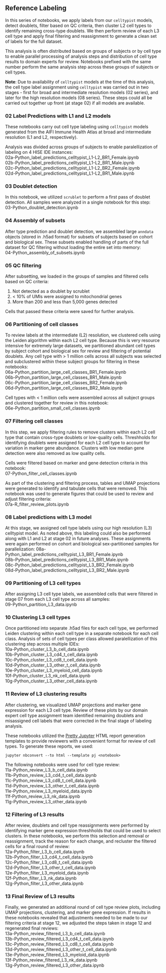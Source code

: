 ## Reference Labeling

In this series of notebooks, we apply labels from our `celltypist` models, detect doublets, filter based on QC criteria, then cluster L2 cell types to identify remaining cross-type doublets. We then perform review of each L3 cell type and apply final filtering and reassignment to generate a clean set of labels for the full dataset.

This analysis is often distributed based on groups of subjects or by cell type to enable parallel processing of analysis steps and distribution of cell type results to domain experts for review. Notebooks prefixed with the same number perform the same analysis step across these groups of subjects or cell types.

**Note**: Due to availability of `celltypist` models at the time of this analysis, the cell type label assignment using `celltypist` was carried out in two stages - first for broad and intermediate resolution models (02 series), and later for the high resolution models (08 series). These steps could all be carried out together up front (at stage 02) if all models are available.

### 02 Label Predictions with L1 and L2 models

These notebooks carry out cell type labeling using `celltypist` models generated from the AIFI Immune Health Atlas at broad and intermediate resolution (L1 and L2, respectively).

Analysis was divided across groups of subjects to enable paralellization of labeling on 4 HISE IDE instances:  
02a-Python_label_predictions_celltypist_L1-L2_BR1_Female.ipynb  
02b-Python_label_predictions_celltypist_L1-L2_BR1_Male.ipynb  
02c-Python_label_predictions_celltypist_L1-L2_BR2_Female.ipynb  
02d-Python_label_predictions_celltypist_L1-L2_BR1_Male.ipynb

### 03 Doublet detection

In this notebook, we utilized `scrublet` to perform a first pass of doublet detection. All samples were analyzed in a single notebook for this step:  
03-Python_doublet_detection.ipynb

### 04 Assembly of subsets

After type prediction and doublet detection, we assembled large `anndata` objects (stored in .h5ad format) for subsets of subjects based on cohort and biological sex. These subsets enabled handling of parts of the full dataset for QC filtering without loading the entire set into memory:  
04-Python_assembly_of_subsets.ipynb

### 05 QC filtering

After subsetting, we loaded in the groups of samples and filtered cells based on QC criteria:

1. Not detected as a doublet by scrublet
2. < 10% of UMIs were assigned to mitochondrial genes
3. More than 200 and less than 5,000 genes detected

Cells that passed these criteria were saved for further analysis.

### 06 Partitioning of cell classes

To review labels at the intermediate (L2) resolution, we clustered cells using the Leiden algorithm within each L2 cell type. Because this is very resource intensive for extremely large datasets, we partitioned abundant cell types by subject cohort and biological sex for review and filtering of potential doublets. Any cell type with > 1 million cells across all subjects was selected and subclustered within these subject groups for filtering in these notebooks:  
06a-Python_partition_large_cell_classes_BR1_Female.ipynb  
06b-Python_partition_large_cell_classes_BR1_Male.ipynb  
06c-Python_partition_large_cell_classes_BR2_Female.ipynb  
06d-Python_partition_large_cell_classes_BR2_Male.ipynb  

Cell types with < 1 million cells were assembled across all subject groups and clustered together for review in this notebook:  
06e-Python_partition_small_cell_classes.ipynb

### 07 Filtering cell classes

In this step, we apply filtering rules to remove clusters within each L2 cell type that contain cross-type doublets or low-quality cells. Threshholds for identifying doublets were assigned for each L2 cell type to account for variation in marker gene abundance. Clusters with low median gene detection were also removed as low quality cells.

Cells were filtered based on marker and gene detection criteria in this notebook:  
07-Python_filter_cell_classes.ipynb

As part of the clustering and filtering process, tables and UMAP projections were generated to identify and tabulate cells that were removed. This notebook was used to generate figures that could be used to review and adjust filtering criteria:  
07a-R_filter_review_plots.ipynb

### 08 Label predictions with L3 model

At this stage, we assigned cell type labels using our high resolution (L3) celltypist model. As noted above, this labeling could also be performed along with L1 and L2 at stage 02 in future analyses. These assignments were again performed on cohort and biological sex-partitioned samples for parallelization:
08a-Python_label_predictions_celltypist_L3_BR1_Female.ipynb  
08b-Python_label_predictions_celltypist_L3_BR1_Male.ipynb  
08c-Python_label_predictions_celltypist_L3_BR2_Female.ipynb  
08d-Python_label_predictions_celltypist_L3_BR2_Male.ipynb  

### 09 Partitioning of L3 cell types

After assigning L3 cell type labels, we assembled cells that were filtered in stage 07 from each L3 cell type across all samples:  
09-Python_partition_L3_data.ipynb

### 10 Clustering L3 cell types

Once partitioned into separate .h5ad files for each cell type, we performed Leiden clustering within each cell type in a separate notebook for each cell class. Analysis of sets of cell types per class allowed paralellization of this clustering step across multiple IDEs:  
10a-Python_cluster_L3_b_cell_data.ipynb  
10b-Python_cluster_L3_cd4_t_cell_data.ipynb  
10c-Python_cluster_L3_cd8_t_cell_data.ipynb  
10d-Python_cluster_L3_other_t_cell_data.ipynb  
10e-Python_cluster_L3_myeloid_cell_data.ipynb  
10f-Python_cluster_L3_nk_cell_data.ipynb  
10g-Python_cluster_L3_other_cell_data.ipynb

### 11 Review of L3 clustering results

After clustering, we visualized UMAP projections and marker gene expression for each L3 cell type. Review of these plots by our domain expert cell type assignment team identified remaining doublets and misassigned cell labels that were corrected in the final stage of labeling analysis.

These notebooks utilized the [Pretty Jupyter](https://pretty-jupyter.readthedocs.io/en/latest/) HTML report generation templates to provide reviewers with a convenient format for review of cell types. To generate these reports, we used:
```
jupyter nbconvert --to html --template pj <notebook>
```

The following notebooks were used for cell type review:  
11a-Python_review_L3_b_cell_data.ipynb  
11b-Python_review_L3_cd4_t_cell_data.ipynb  
11c-Python_review_L3_cd8_t_cell_data.ipynb  
11d-Python_review_L3_other_t_cell_data.ipynb  
11e-Python_review_L3_myeloid_data.ipynb  
11f-Python_review_L3_nk_data.ipynb  
11g-Python_review_L3_other_data.ipynb

### 12 Filtering of L3 results

After review, doublets and cell type reassignments were performed by identifying marker gene expression threshholds that could be used to select clusters. In these notebooks, we perform this selection and removal or reassignment, track the reason for each change, and recluster the filtered cells for a final round of review:  
12a-Python_filter_L3_b_cell_data.ipynb  
12b-Python_filter_L3_cd4_t_cell_data.ipynb  
12c-Python_filter_L3_cd8_t_cell_data.ipynb  
12d-Python_filter_L3_other_t_cell_data.ipynb  
12e-Python_filter_L3_myeloid_data.ipynb  
12f-Python_filter_L3_nk_data.ipynb  
12g-Python_filter_L3_other_data.ipynb

### 13 Final Review of L3 results

Finally, we generated an additional round of cell type review plots, including UMAP projections, clustering, and marker gene expression. If results in these notebooks revealed that adjustments needed to be made to our filtering criteria at stage 12, we adjusted the steps taken in stage 12 and regenerated final reviews:  
13a-Python_review_filtered_L3_b_cell_data.ipynb  
13b-Python_review_filtered_L3_cd4_t_cell_data.ipynb  
13c-Python_review_filtered_L3_cd8_t_cell_data.ipynb  
13d-Python_review_filtered_L3_other_t_cell_data.ipynb  
13e-Python_review_filtered_L3_myeloid_data.ipynb  
13f-Python_review_filtered_L3_nk_data.ipynb  
13g-Python_review_filtered_L3_other_data.ipynb

